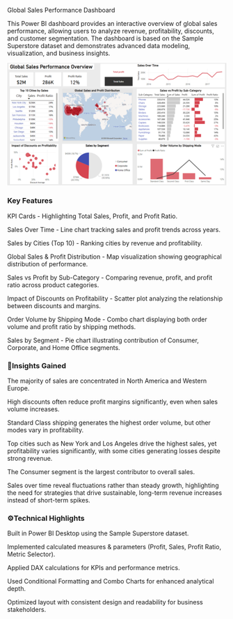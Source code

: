 Global Sales Performance Dashboard

This Power BI dashboard provides an interactive overview of global sales performance, allowing users to analyze revenue, profitability, discounts, and customer segmentation. The dashboard is based on the Sample Superstore dataset and demonstrates advanced data modeling, visualization, and business insights.


![Global Sales Dashboard](images/photo1.png)


### Key Features

KPI Cards - Highlighting Total Sales, Profit, and Profit Ratio.

Sales Over Time - Line chart tracking sales and profit trends across years.

Sales by Cities (Top 10) - Ranking cities by revenue and profitability.

Global Sales & Profit Distribution - Map visualization showing geographical distribution of performance.

Sales vs Profit by Sub-Category - Comparing revenue, profit, and profit ratio across product categories.

Impact of Discounts on Profitability - Scatter plot analyzing the relationship between discounts and margins.

Order Volume by Shipping Mode - Combo chart displaying both order volume and profit ratio by shipping methods.

Sales by Segment - Pie chart illustrating contribution of Consumer, Corporate, and Home Office segments.


### 🎯Insights Gained

The majority of sales are concentrated in North America and Western Europe.

High discounts often reduce profit margins significantly, even when sales volume increases.

Standard Class shipping generates the highest order volume, but other modes vary in profitability.

Top cities such as New York and Los Angeles drive the highest sales, yet profitability varies significantly, with some cities generating losses despite strong revenue.

The Consumer segment is the largest contributor to overall sales.

Sales over time reveal fluctuations rather than steady growth, highlighting the need for strategies that drive sustainable, long-term revenue increases instead of short-term spikes.



### ⚙️Technical Highlights

Built in Power BI Desktop using the Sample Superstore dataset.

Implemented calculated measures & parameters (Profit, Sales, Profit Ratio, Metric Selector).

Applied DAX calculations for KPIs and performance metrics.

Used Conditional Formatting and Combo Charts for enhanced analytical depth.

Optimized layout with consistent design and readability for business stakeholders.



